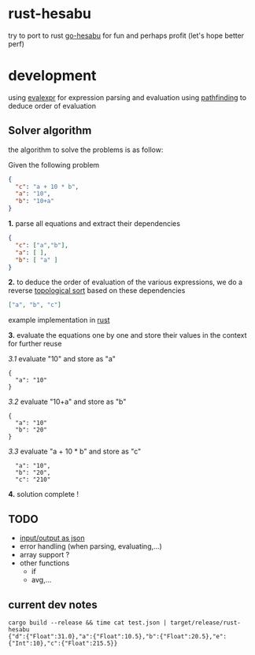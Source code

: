 # rust-hesabu

try to port to rust [go-hesabu](https://github.com/BLSQ/go-hesabu)
for fun and perhaps profit (let's hope better perf)

# development
using [evalexpr](https://github.com/ISibboI/evalexpr) for expression parsing and evaluation
using [pathfinding](https://github.com/samueltardieu/pathfinding) to deduce order of evaluation

## 

## Solver algorithm

 the algorithm to solve the problems is as follow:

Given the following problem

```json
{
  "c": "a + 10 * b",
  "a": "10",
  "b": "10+a"
}
```

**1.** parse all equations and extract their dependencies

```json
{
  "c": ["a","b"],
  "a": [ ],
  "b": [ "a" ]
}
```

**2.** to deduce the order of evaluation of the various expressions, we do a reverse [topological sort](https://github.com/otaviokr/topological-sort#topological-sort) based on these dependencies
```json
["a", "b", "c"]
```
example implementation in [rust](https://github.com/gifnksm/topological-sort-rs/blob/master/src/lib.rs#L305)

**3.** evaluate the equations one by one and store their values in the context for further reuse

*3.1* evaluate "10" and store as "a"
```
{
  "a": "10"
}
```
*3.2* evaluate "10+a" and store as "b"
```
{
  "a": "10"
  "b": "20"
}
```
*3.3* evaluate  "a + 10 * b" and store as "c"
```
  "a": "10",
  "b": "20",
  "c": "210"
```
**4.** solution complete !

## TODO
- [input/output as json](https://rust-lang-nursery.github.io/cli-wg/in-depth/machine-communication.html#json-output-for-machines
)
- error handling (when parsing, evaluating,...)
- array support ?
- other functions
  - if
  - avg,...

## current dev notes

```
cargo build --release && time cat test.json | target/release/rust-hesabu
{"d":{"Float":31.0},"a":{"Float":10.5},"b":{"Float":20.5},"e":{"Int":10},"c":{"Float":215.5}}
```
